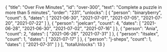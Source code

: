 {
  "title": "Over Five Minutes",
  "id": "over-300",
  "text": "Complete a puzzle in more than 5 minutes",
  "order": "231",
  "unlocks": [
    {
      "person": "binaryberry",
      "count": 5,
      "dates": [
        "2021-06-30",
        "2021-07-01",
        "2021-07-05",
        "2021-07-20",
        "2021-07-22"
      ]
    },
    {
      "person": "joelcarr",
      "count": 4,
      "dates": [
        "2021-06-28",
        "2021-06-30",
        "2021-07-02",
        "2021-07-16"
      ]
    },
    {
      "person": "Ania",
      "count": 2,
      "dates": [
        "2021-06-26",
        "2021-07-31"
      ]
    },
    {
      "person": "itsalex",
      "count": 1,
      "dates": [
        "2021-07-17"
      ]
    },
    {
      "person": "j-sheps",
      "count": 1,
      "dates": [
        "2021-07-31"
      ]
    }
  ],
  "totalUnlocks": 13
}